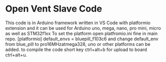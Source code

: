 # Open Vent Slave Code
This code is in Arduino framework written in VS Code with platformio extension and it can be used for Arduino uno, mega, nano, pro mini, micro as well as STM32f1xx
To set the platform open platfromio.ini fine in main repo.
[platformio]
default_envs = bluepill_f103c6
and change default_env from blue_pill to pro16MHzatmega328, uno or other platforms can be added.
to compile the code short key ctrl+alt+b for upload to board ctrl+alt+u.
